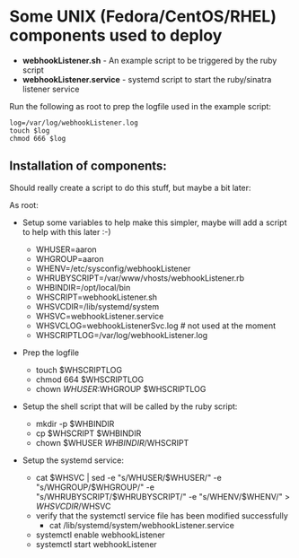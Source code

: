# Some UNIX (Fedora/CentOS/RHEL) components used to deploy

+ __webhookListener.sh__ - An example script to be triggered by the ruby script
+ __webhookListener.service__ - systemd script to start the ruby/sinatra listener service

Run the following as root to prep the logfile used in the example script:
```
log=/var/log/webhookListener.log
touch $log
chmod 666 $log
```
## Installation of components:
Should really create a script to do this stuff, but maybe a bit later:

As root:
+ Setup some variables to help make this simpler, maybe will add a script to help with this later :-)
  + WHUSER=aaron
  + WHGROUP=aaron
  + WHENV=/etc/sysconfig/webhookListener
  + WHRUBYSCRIPT=/var/www/vhosts/webhookListener.rb
  + WHBINDIR=/opt/local/bin
  + WHSCRIPT=webhookListener.sh
  + WHSVCDIR=/lib/systemd/system
  + WHSVC=webhookListener.service
  + WHSVCLOG=webhookListenerSvc.log   # not used at the moment
  + WHSCRIPTLOG=/var/log/webhookListener.log

+ Prep the logfile
  + touch $WHSCRIPTLOG
  + chmod 664 $WHSCRIPTLOG
  + chown $WHUSER:$WHGROUP $WHSCRIPTLOG
+ Setup the shell script that will be called by the ruby script:
  + mkdir -p $WHBINDIR 
  + cp $WHSCRIPT $WHBINDIR 
  + chown $WHUSER $WHBINDIR/$WHSCRIPT
+ Setup the systemd service:
  + cat $WHSVC | sed -e "s/WHUSER/$WHUSER/" -e "s/WHGROUP/$WHGROUP/" -e "s/WHRUBYSCRIPT/$WHRUBYSCRIPT/" -e "s/WHENV/$WHENV/"  > $WHSVCDIR/$WHSVC
  + verify that the systemctl service file has been modified successfully
    + cat /lib/systemd/system/webhookListener.service
  + systemctl enable webhookListener
  + systemctl start webhookListener

